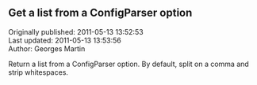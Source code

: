 ## Get a list from a ConfigParser option  
Originally published: 2011-05-13 13:52:53  
Last updated: 2011-05-13 13:53:56  
Author: Georges Martin  
  
Return a list from a ConfigParser option. By default, split on a comma and strip whitespaces.